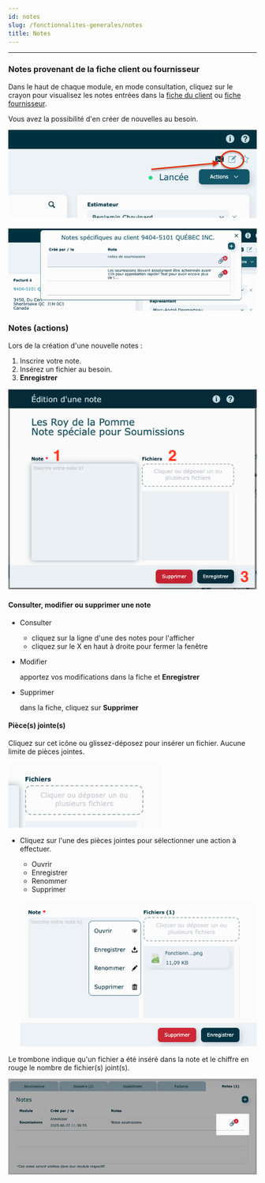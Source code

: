 ```yaml
---
id: notes
slug: /fonctionnalites-generales/notes
title: Notes
---
```


---

### Notes provenant de la fiche client ou fournisseur

Dans le haut de chaque module, en mode consultation, cliquez sur le crayon pour visualisez les notes entrées dans la [fiche du client](../04-Contacts/clients.md) ou [fiche fournisseur](../04-Contacts/fournisseurs.md).

Vous avez la possibilité d'en créer de nouvelles au besoin.

![](../../static/img/Fonctionnalites_Notes_05.png)

![](../../static/img/Fonctionnalites_Notes_06.png)

### Notes (actions)

Lors de la création d'une nouvelle notes :

1. Inscrire votre note.
2. Insérez un fichier au besoin.
3. **Enregistrer**

![](../../static/img/Fonctionnalites_notes_01.png)

#### Consulter, modifier ou supprimer une note

- Consulter

  - cliquez sur la ligne d'une des notes pour l'afficher
  - cliquez sur le X en haut à droite pour fermer la fenêtre

- Modifier

  apportez vos modifications dans la fiche et **Enregistrer**

- Supprimer

  dans la fiche, cliquez sur **Supprimer**

#### Pièce(s) jointe(s)

Cliquez sur cet icône ou glissez-déposez pour insérer un fichier. Aucune limite de pièces jointes.

![](../../static/img/Fonctionnalites_Notes_02.png)

- Cliquez sur l'une des pièces jointes pour sélectionner une action à effectuer.

  - Ouvrir
  - Enregistrer
  - Renommer
  - Supprimer

  ![](../../static/img/Fonctionnalites_Notes_03.png)

Le trombone indique qu'un fichier a été inséré dans la note et le chiffre en rouge le nombre de fichier(s) joint(s).

![](../../static/img/Fonctionnalites_Notes_04.png)

